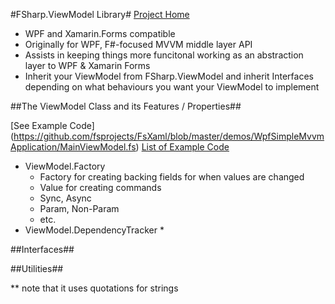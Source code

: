 #FSharp.ViewModel Library#
[Project Home](https://github.com/fsprojects/FSharp.ViewModule/)

* WPF and Xamarin.Forms compatible
* Originally for WPF, F#-focused MVVM middle layer API
* Assists in keeping things more funcitonal working as an abstraction layer to WPF & Xamarin Forms
* Inherit your ViewModel from FSharp.ViewModel and inherit Interfaces depending on what behaviours you want your ViewModel to implement

##The ViewModel Class and its Features / Properties##

[See Example Code]
(https://github.com/fsprojects/FsXaml/blob/master/demos/WpfSimpleMvvmApplication/MainViewModel.fs)
[List of Example Code](https://github.com/fsprojects/FsXaml/tree/master/demos)

* ViewModel.Factory
	* Factory for creating backing fields for when values are changed
	* Value for creating commands
	* Sync, Async
	* Param, Non-Param
	* etc.
* ViewModel.DependencyTracker
	* 

##Interfaces##

##Utilities##

** note that it uses quotations for strings

